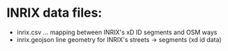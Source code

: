 INRIX data files:
=================
 - inrix.csv ... mapping between INRIX's xD ID segments and OSM ways 
 - inrix.geojson line geometry for INRIX's streets -> segments (xd id data)
 


